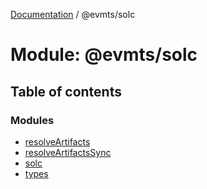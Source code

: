 [Documentation](../README.md) / @evmts/solc

# Module: @evmts/solc

## Table of contents

### Modules

- [resolveArtifacts](evmts_solc.resolveArtifacts.md)
- [resolveArtifactsSync](evmts_solc.resolveArtifactsSync.md)
- [solc](evmts_solc.solc.md)
- [types](evmts_solc.types.md)
